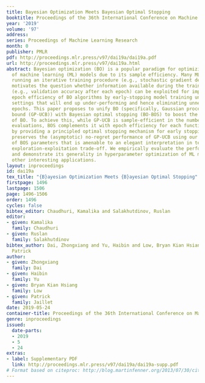 ```yaml
---
title: Bayesian Optimization Meets Bayesian Optimal Stopping
booktitle: Proceedings of the 36th International Conference on Machine Learning
year: '2019'
volume: '97'
address: 
series: Proceedings of Machine Learning Research
month: 0
publisher: PMLR
pdf: http://proceedings.mlr.press/v97/dai19a/dai19a.pdf
url: http://proceedings.mlr.press/v97/dai19a.html
abstract: Bayesian optimization (BO) is a popular paradigm for optimizing the hyperparameters
  of machine learning (ML) models due to its sample efficiency. Many ML models require
  running an iterative training procedure (e.g., stochastic gradient descent). This
  motivates the question whether information available during the training process
  (e.g., validation accuracy after each epoch) can be exploited for improving the
  epoch efficiency of BO algorithms by early-stopping model training under hyperparameter
  settings that will end up under-performing and hence eliminating unnecessary training
  epochs. This paper proposes to unify BO (specifically, Gaussian process-upper confidence
  bound (GP-UCB)) with Bayesian optimal stopping (BO-BOS) to boost the epoch efficiency
  of BO. To achieve this, while GP-UCB is sample-efficient in the number of function
  evaluations, BOS complements it with epoch efficiency for each function evaluation
  by providing a principled optimal stopping mechanism for early stopping. BO-BOS
  preserves the (asymptotic) no-regret performance of GP-UCB using our specified choice
  of BOS parameters that is amenable to an elegant interpretation in terms of the
  exploration-exploitation trade-off. We empirically evaluate the performance of BO-BOS
  and demonstrate its generality in hyperparameter optimization of ML models and two
  other interesting applications.
layout: inproceedings
id: dai19a
tex_title: "{B}ayesian Optimization Meets {B}ayesian Optimal Stopping"
firstpage: 1496
lastpage: 1506
page: 1496-1506
order: 1496
cycles: false
bibtex_editor: Chaudhuri, Kamalika and Salakhutdinov, Ruslan
editor:
- given: Kamalika
  family: Chaudhuri
- given: Ruslan
  family: Salakhutdinov
bibtex_author: Dai, Zhongxiang and Yu, Haibin and Low, Bryan Kian Hsiang and Jaillet,
  Patrick
author:
- given: Zhongxiang
  family: Dai
- given: Haibin
  family: Yu
- given: Bryan Kian Hsiang
  family: Low
- given: Patrick
  family: Jaillet
date: 2019-05-24
container-title: Proceedings of the 36th International Conference on Machine Learning
genre: inproceedings
issued:
  date-parts:
  - 2019
  - 5
  - 24
extras:
- label: Supplementary PDF
  link: http://proceedings.mlr.press/v97/dai19a/dai19a-supp.pdf
# Format based on citeproc: http://blog.martinfenner.org/2013/07/30/citeproc-yaml-for-bibliographies/
---
```

